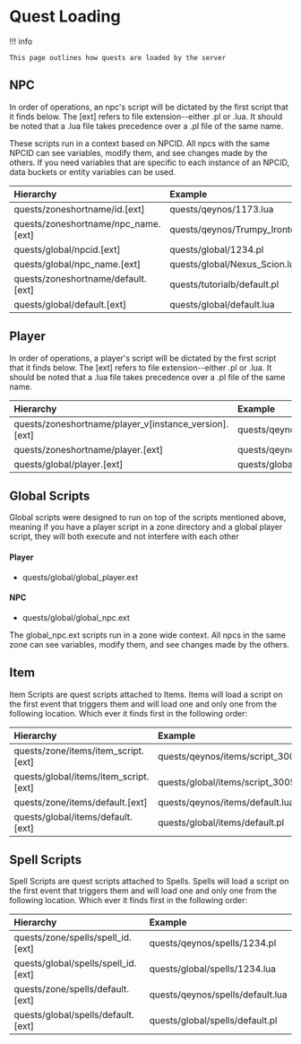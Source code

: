 # Quest Loading

!!! info

    This page outlines how quests are loaded by the server

## NPC

In order of operations, an npc's script will be dictated by the first script that it finds below.  The [ext] refers to file extension--either .pl or .lua.  It should be noted that a .lua file takes precedence over a .pl file of the same name.

These scripts run in a context based on NPCID.  All npcs with the same NPCID can see variables, modify them, and see changes made by the others.  If you need variables that are specific to each instance of an NPCID, data buckets or entity variables can be used.

| Hierarchy | Example |
| :--- | :--- |
| quests/zoneshortname/id.[ext] | quests/qeynos/1173.lua |
| quests/zoneshortname/npc_name.[ext] | quests/qeynos/Trumpy_Irontoe.pl |
| quests/global/npcid.[ext] | quests/global/1234.pl |
| quests/global/npc_name.[ext] | quests/global/Nexus_Scion.lua |
| quests/zoneshortname/default.[ext] | quests/tutorialb/default.pl |
| quests/global/default.[ext] | quests/global/default.lua |

## Player

In order of operations, a player's script will be dictated by the first script that it finds below.  The [ext] refers to file extension--either .pl or .lua.  It should be noted that a .lua file takes precedence over a .pl file of the same name.

| Hierarchy | Example |
| :--- | :--- |
| quests/zoneshortname/player_v[instance_version].[ext] | quests/qeynos/player_v1.pl |
| quests/zoneshortname/player.[ext] | quests/qeynos/player.lua |
| quests/global/player.[ext] | quests/global/player.pl |

## Global Scripts

Global scripts were designed to run on top of the scripts mentioned above, meaning if you have a player script in a zone directory and a global player script, they will both execute and not interfere with each other

#### Player

* quests/global/global_player.ext

#### NPC

* quests/global/global_npc.ext

The global_npc.ext scripts run in a zone wide context.  All npcs in the same zone can see variables, modify them, and see changes made by the others.

## Item

Item Scripts are quest scripts attached to Items. Items will load a script on the first event that triggers them and will load one and only one from the following location. Which ever it finds first in the following order:

| Hierarchy | Example |
| :--- | :--- |
| quests/zone/items/item_script.[ext] | quests/qeynos/items/script_30057.pl |
| quests/global/items/item_script.[ext] | quests/global/items/script_30057.lua |
| quests/zone/items/default.[ext] | quests/qeynos/items/default.lua |
| quests/global/items/default.[ext] | quests/global/items/default.pl |

## Spell Scripts

Spell Scripts are quest scripts attached to Spells. Spells will load a script on the first event that triggers them and will load one and only one from the following location. Which ever it finds first in the following order:

| Hierarchy | Example |
| :--- | :--- |
| quests/zone/spells/spell_id.[ext] | quests/qeynos/spells/1234.pl |
| quests/global/spells/spell_id.[ext] | quests/global/spells/1234.lua |
| quests/zone/spells/default.[ext] | quests/qeynos/spells/default.lua |
| quests/global/spells/default.[ext] | quests/global/spells/default.pl |
